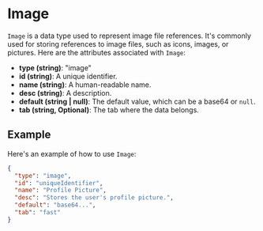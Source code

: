 # Image

`Image` is a data type used to represent image file references. It's commonly used for storing references to image files, such as icons, images, or pictures. Here are the attributes associated with `Image`:

- **type (string)**: "image"
- **id (string)**: A unique identifier.
- **name (string)**: A human-readable name.
- **desc (string)**: A description.
- **default (string | null)**: The default value, which can be a base64 or `null`.
- **tab (string, Optional)**: The tab where the data belongs.

## Example

Here's an example of how to use `Image`:

```json
{
  "type": "image",
  "id": "uniqueIdentifier",
  "name": "Profile Picture",
  "desc": "Stores the user's profile picture.",
  "default": "base64...",
  "tab": "fast"
}
